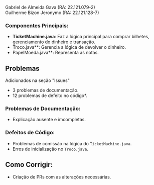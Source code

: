 Gabriel de Almeida Gava (RA: 22.121.079-2) <br>
Guilherme Bizon Jeronymo (RA: 22.121.128-7)

### Componentes Principais:
- **TicketMachine.java**: Faz a lógica principal para comprar bilhetes, gerenciamento do dinheiro e transação.
- Troco.java**: Gerencia a lógica de devolver o dinheiro.
- PapelMoeda.java**: Representa as notas.

## Problemas
Adicionados na seção "Issues"

- 3 problemas de documentação.
- 12 problemas de defeito no código*.

### Problemas de Documentação:
- Explicação ausente e imcompletas.

### Defeitos de Código:
- Problemas de comissão na lógica do `TicketMachine.java`.
- Erros de inicialização no `Troco.java`.

## Como Corrigir:
- Criação de PRs com as alterações necessárias.

